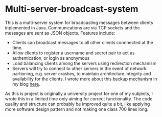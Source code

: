 # Multi-server-broadcast-system

This is a multi-server system for broadcasting messages between clients inplemented in Java.
Communications are via TCP sockets and the messages are sent as JSON objects. 
Features include:
* Clients can broadcast messages to all other clients connnected at the time.
* Allow clients to register a username and secret  pair to act as authentication, or login as anonymous
* Load balancing clients among the servers using redirection mechanism
* Servers will try to connect to other servers in the event of network partioning, e.g. server crashes, to maintain architecture integrity and availability for the clients. I wrote more about this backup mechanism in my blog [here](https://zhitaop.github.io/project/project2/).

As this is project is originally a university project for one of my subjects, I wrote this in a limited time only aiming for correct functionality. The code quality and structure can probably be improved quite a bit, like applying more software design pattern and not making one class 700 lines long. 
